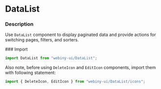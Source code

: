 # DataList

### Description
Use `DataList` component to display paginated data and provide actions for switching pages, filters, and sorters.

### Import
```js
import DataList from "webiny-ui/DataList";
```

Also note, before using `DeleteIcon` and `EditIcon` components, import them with following statement:

```js
import { DeleteIcon, EditIcon } from "webiny-ui/DataList/icons";
```